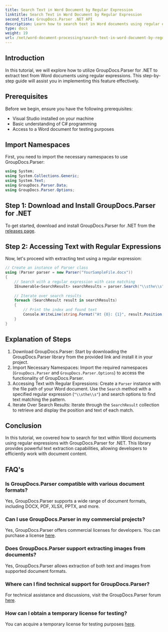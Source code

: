 ```yaml
---
title: Search Text in Word Document by Regular Expression
linktitle: Search Text in Word Document by Regular Expression
second_title: GroupDocs.Parser .NET API
description: Learn how to search text in Word documents using regular expressions with GroupDocs.Parser for .NET. Extract specific content efficiently.
type: docs
weight: 19
url: /net/word-document-processing/search-text-in-word-document-by-regular-expression/
---
```

## Introduction
In this tutorial, we will explore how to utilize GroupDocs.Parser for .NET to extract text from Word documents using regular expressions. This step-by-step guide will assist you in implementing this feature effectively.
## Prerequisites
Before we begin, ensure you have the following prerequisites:
- Visual Studio installed on your machine
- Basic understanding of C# programming
- Access to a Word document for testing purposes

## Import Namespaces
First, you need to import the necessary namespaces to use GroupDocs.Parser:
```csharp
using System;
using System.Collections.Generic;
using System.Text;
using GroupDocs.Parser.Data;
using GroupDocs.Parser.Options;
```
## Step 1: Download and Install GroupDocs.Parser for .NET
To get started, download and install GroupDocs.Parser for .NET from the [releases page](https://releases.groupdocs.com/parser/net/).
## Step 2: Accessing Text with Regular Expressions
Now, let's proceed with extracting text using a regular expression:
```csharp
// Create an instance of Parser class
using (Parser parser = new Parser("YourSampleFile.docx"))
{
    // Search with a regular expression with case matching
    IEnumerable<SearchResult> searchResults = parser.Search("\\sthe\\s", new SearchOptions(true, false, true));
    
    // Iterate over search results
    foreach (SearchResult result in searchResults)
    {
        // Print the index and found text
        Console.WriteLine(string.Format("At {0}: {1}", result.Position, result.Text));
    }
}
```
## Explanation of Steps
1. Download GroupDocs.Parser: Start by downloading the GroupDocs.Parser library from the provided link and install it in your project.
2. Import Necessary Namespaces: Import the required namespaces (`GroupDocs.Parser` and `GroupDocs.Parser.Options`) to access the functionality of GroupDocs.Parser.
3. Accessing Text with Regular Expressions: Create a `Parser` instance with the file path of your Word document. Use the `Search` method with a specified regular expression (`"\\sthe\\s"`) and search options to find text matching the pattern.
4. Iterate Over Search Results: Iterate through the `SearchResult` collection to retrieve and display the position and text of each match.

## Conclusion
In this tutorial, we covered how to search for text within Word documents using regular expressions with GroupDocs.Parser for .NET. This library provides powerful text extraction capabilities, allowing developers to efficiently work with document content.

## FAQ's
### Is GroupDocs.Parser compatible with various document formats?
Yes, GroupDocs.Parser supports a wide range of document formats, including DOCX, PDF, XLSX, PPTX, and more.
### Can I use GroupDocs.Parser in my commercial projects?
Yes, GroupDocs.Parser offers commercial licenses for developers. You can purchase a license [here](https://purchase.groupdocs.com/buy).
### Does GroupDocs.Parser support extracting images from documents?
Yes, GroupDocs.Parser allows extraction of both text and images from supported document formats.
### Where can I find technical support for GroupDocs.Parser?
For technical assistance and discussions, visit the GroupDocs.Parser forum [here](https://forum.groupdocs.com/c/parser/17).
### How can I obtain a temporary license for testing?
You can acquire a temporary license for testing purposes [here](https://purchase.groupdocs.com/temporary-license/).
